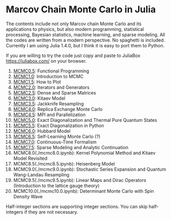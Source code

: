 # Marcov Chain Monte Carlo in Julia

The contents include not only Marcov chain Monte Carlo and its applications to physics, but also modern programming, statistical processing, Bayesian statistics, machine learning, and sparse modeling.
All the codes are written from a modern perspective. No spaghetti is included.
Currently I am using Julia 1.4.0, but I think it is easy to port them to Python.

If you are willing to try the code just copy and paste to JuliaBox https://juliabox.com/ on your browser.

1. [MCMC0.5](./mcmc0.5.ipynb): Functional Programming
1. [MCMC1.0](./mcmc1.0.ipynb): Introduction to MCMC
1. [MCMC1.5](./mcmc1.5.ipynb): How to Plot
1. [MCMC2.0](./mcmc2.0.ipynb): Iterators and Generators
1. [MCMC2.5](./mcmc2.5.ipynb): Dense and Sparse Matrices
1. [MCMC3.0](./mcmc3.0.ipynb): Kitaev Model
1. [MCMC3.5](./mcmc3.5.ipynb): Jackknife Resampling
1. [MCMC4.0](./mcmc4.0.ipynb): Replica Exchange Monte Carlo
1. [MCMC4.5](./mcmc4.5.jl): MPI and Parallelization
1. [MCMC5.0](./mcmc5.0.ipynb): Exact Diagonalization and Thermal Pure Quantum States
1. [MCMC5.5](./mcmc5.5.ipynb): Exact Diagonalization in Python
1. [MCMC6.0](./mcmc6.0.ipynb): Hubbard Model
1. [MCMC6.5](./mcmc6.5.ipynb): Self-Learning Monte Carlo (?)
1. [MCMC7.0](./mcmc7.0.ipynb): Continuous-Time Formalism
1. [MCMC7.5](./mcmc7.5.ipynb): Sparse Modeling and Analytic Continuation
1. MCMC8.0(./mcmc8.0.ipynb): Kernel Polynomial Method and Kitaev Model Revisited
1. MCMC8.5(./mcmc8.5.ipynb): Heisenberg Model
1. MCMC9.0(./mcmc9.0.ipynb): Stochastic Series Expansion and Quantum Wang-Landau Resampling
1. MCMC9.5(./mcmc9.5.ipynb): Linear Maps and Dirac Operators (Introduction to the lattice gauge theory)
1. MCMC10.0(./mcmc10.0.ipynb): Determinant Monte Carlo with Spin Density Wave

Half-integer sections are supporting integer sections. You can skip half-integers if they are not necessary.
